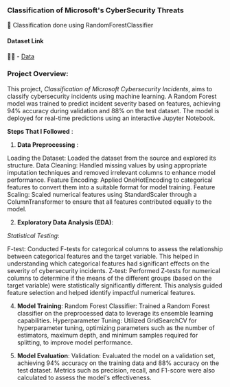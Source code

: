 ### Classification of Microsoft's CyberSecurity Threats

🚀 Classification done using RandomForestClassifier


#### Dataset Link 
🧑‍💻 - <a href="https://drive.google.com/drive/folders/18vt2lkf69MggXitrTSn9qnZ8s-ToeKcH" target=_blank>Data</a> 


### Project Overview:
This project, *Classification of Microsoft Cybersecurity Incidents*, aims to classify cybersecurity incidents using machine learning. A Random Forest model was trained to predict incident severity based on features, achieving 94% accuracy during validation and 88% on the test dataset. The model is deployed for real-time predictions using an interactive Jupyter Notebook.

**Steps That I Followed** :

1. **Data Preprocessing** :

Loading the Dataset: Loaded the dataset from the source and explored its structure.
Data Cleaning: Handled missing values by using appropriate imputation techniques and removed irrelevant columns to enhance model performance.
Feature Encoding: Applied OneHotEncoding to categorical features to convert them into a suitable format for model training.
Feature Scaling: Scaled numerical features using StandardScaler through a ColumnTransformer to ensure that all features contributed equally to the model.

2. **Exploratory Data Analysis (EDA)**:


*Statistical Testing*:

F-test: Conducted F-tests for categorical columns to assess the relationship between categorical features and the target variable. This helped in understanding which categorical features had significant effects on the severity of cybersecurity incidents.
Z-test: Performed Z-tests for numerical columns to determine if the means of the different groups (based on the target variable) were statistically significantly different. This analysis guided feature selection and helped identify impactful numerical features.


4. **Model Training**:
Random Forest Classifier: Trained a Random Forest classifier on the preprocessed data to leverage its ensemble learning capabilities.
Hyperparameter Tuning: Utilized GridSearchCV for hyperparameter tuning, optimizing parameters such as the number of estimators, maximum depth, and minimum samples required for splitting, to improve model performance.


5. **Model Evaluation**:
Validation: Evaluated the model on a validation set, achieving 94% accuracy on the training data and 88% accuracy on the test dataset. Metrics such as precision, recall, and F1-score were also calculated to assess the model's effectiveness.
